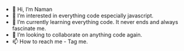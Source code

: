 - 👋 Hi, I’m Naman
- 👀 I’m interested in everything code especially javascript.
- 🌱 I’m currently learning everything code. It never ends and always fascinate me.
- 💞️ I’m looking to collaborate on anything code again.
- 📫 How to reach me - Tag me.

<!---
Naman-Kumar-Sinha/Naman-Kumar-Sinha is a ✨ special ✨ repository because its `README.md` (this file) appears on your GitHub profile.
You can click the Preview link to take a look at your changes.
--->
